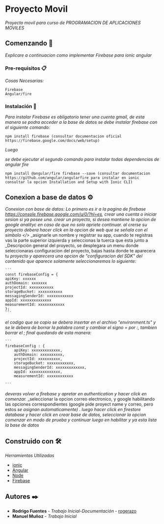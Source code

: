 # Proyecto Movil

_Proyecto movil para curso de  PROGRAMACION DE APLICACIONES MOVILES_

## Comenzando 🚀

_Explicare a continuacion como implementar Firebase para ionic angular_


### Pre-requisitos 📋

_Cosas Necesarias:_

```
Firebase 
Angular/fire
```

### Instalación 🔧

_Para instalar Firebase es obligatorio tener una cuenta gmail, de esta manera se podra acceder a la base de datos_
_se debe instalar  firebase con el siguiente comando:_

```
npm install firebase (consultar documentacion oficial https://firebase.google.com/docs/web/setup)

```

_Luego_

_se debe ejecutar el segundo comando para instalar todas dependencias de angular fire_
```
npm install @angular/fire firebase --save (consultar documentacion https://github.com/angular/angularfire para instalar en ionic consultar la opcion Installation and Setup with Ionic CLI)
 ```



## Conexion a base de datos ⚙️

_Conexion con base de datos:_
_Lo primero es ir a la pagina de firebase https://console.firebase.google.com/u/0/?hl=es,_
_crear una cuenta o iniciar sesion si ya posee una._
_crear un proyecto, si desea mantiene la opcion de google analityc en caso de que no solo apriete continuar._
_al crerse su proyecto debera hacer click en la opcion de web que se señala con el simbolo </>_
_asignarle un nombre y registrar su app, cuando te registras vas la parte superior izquierda y seleccionas la tuerca que esta junto a _Descripción general del proyecto, se desplegara un menu donde seleccionaras configuracíon del proyecto, bajas hasta donde te aparecera tu _proyecto y aparecera una opcion de "configuracion del SDK" del contenido que aparece solamente seleccionaremos lo siguiente:_

    ```
    const firebaseConfig = {
    apiKey: xxxxxx
    authDomain: xxxxxxx
    projectId: xxxxxxxxxxx
    storageBucket: xxxxxxxxxxx
    messagingSenderId: xxxxxxxxxxxx
    appId: xxxxxxxxxxxxxx
    measurementId: xxxxxxxxxxxx
    };
    ```
_el codigo que se copio se debera insertar en el archivo_
_"environment.ts" y se le debera de borrar la palabra const y cambiar el signo = por :, tambien borrar el ; final quedando de esta manera:_

    ```
    firebaseConfig : {
        apiKey: xxxxxxxxxxxxx,
        authDomain: xxxxxxxxxx,
        projectId: xxxxxxxxxx,
        storageBucket: xxxxxxxxxxxx,
        messagingSenderId: xxxxxxxxxxxxx,
        appId: xxxxxxxxxxxxxx,
        measurementId: xxxxxxxxxxxx

    ```
_deveras volver a firebase y apretar en authentication y hacer click en comenzar._
_seleccionar la opcion correo electronico, y google habilitando las opciones correspondientes  (google pide proyect name y correo, pero estos _se asignan automaticamente) ._
_luego hacer click en firestore database y hacer click en crear base de datos, seleccionar la opcion comenzar en modo de prueba y continuar luego en habilitar y ya esta lista la base de datos_

## Construido con 🛠️

_Herramientas Utilizadas_

* [ionic](https://ionicframework.com) 
* [Angular](https://angular.io) 
* [Node](https://nodejs.org/es/)
* [Firebase](https://console.firebase.google.com/u/0/)


## Autores ✒️



* **Rodrigo Fuentes** - *Trabajo Inicial-Documentación* - [rogerazo](https://github.com/rogerazo)
* **Manuel Muñoz** - *Trabajo Inicial* 



